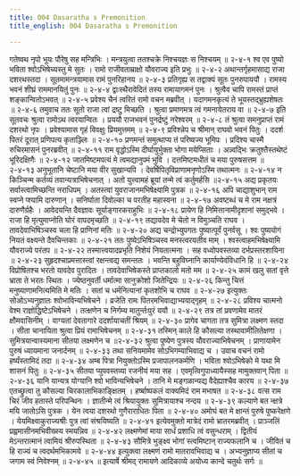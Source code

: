 ```yaml
---
title: 004 Dasaratha s Premonition
title_english: 004 Dasaratha s Premonition

---
```

<div class="audioEmbed"  caption="श्रीराम-हरिसीताराममूर्ति-घनपाठिभ्यां वचनम्" src="https://archive.org/download/Ramayana-recitation-Sriram-harisItArAmamUrti-Ghanapaati-v2/Kanda_2/Kanda_2_AYK-004-Ramaya_Dasharatha_Syopadeshaha.mp3"></div>
गतेष्वथ नृपो भूयः पौरेषु सह मन्त्रिभिः ।  
मन्त्रयुत्वा ततश्चक्रे निश्चयज्ञः स निश्चयम् ॥ २-४-१  
श्व एव पुष्यो भविता श्वोऽभिषेच्यस्तु मे सुतः ।  
रामो राजीवताम्राक्षो यौवराज्य इति प्रभुः ॥ २-४-२  
अथान्तर्गृहमासाद्य राजा दशरथस्तदा ।  
सूतमामन्त्रयामास रामं पुनरिहानय ॥ २-४-३  
प्रतिगृह्य स तद्वाक्यं सूतः पुनरुपाययौ ।  
रामस्य भवनं शीघ्रं राममानयितुं पुनः ॥ २-४-४  
द्वाःस्थैरावेदितं तस्य रामायागमनं पुनः ।  
श्रुत्वैव चापि रामस्तं प्राप्तं शङ्कान्वितोऽभवत् ॥ २-४-५  
प्रवेश्य चैनं त्वरितं रामो वचन मब्रवीत् ।  
यदागमनकृत्यं ते भूयस्तद्भ्रुह्यशेषतः ॥ २-४-६  
तमुवाच ततः सूतो राजा त्वां द्रष्टु मिच्छति ।  
श्रुत्वा प्रमाणमत्र त्वं गमनायेतराय वा ॥ २-४-७  
इति सूतवचः श्रुत्वा रामोऽथ त्वरयान्वितः ।  
प्रययौ राजभवनं पुनर्द्रष्टुं नरेश्वरम् ॥ २-४-८  
तं श्रुत्वा समनुप्राप्तं रामं दशरथो नृपः ।  
प्रवेश्यामास गृहं विवक्षुः प्रियमुत्तमम् ॥ २-४-९  
प्रविश्न्नेप च श्रीमान् राघवो भवनं पितुः ।  
ददर्श पितरं दूरात् प्रणिपत्य कृताञ्ज्लिः ॥ २-४-१०  
प्रणमन्तं समुत्थाप्य तं परिष्वज्य भूमिपः ।  
प्रदिश्य चास्मै रुचिरमासनं पुनरब्रवीत् ॥ २-४-११  
राम वृद्धोऽस्मि दीर्घायुर्भुक्ता भोगा मयेप्सिताः ।  
अन्न्वद्भिः क्रतुश्तैस्तथेष्टं भूरिदक्षिणैः ॥ २-४-१२  
जातमिष्टमपत्यं मे त्वमद्यानुपमं भुवि ।  
दत्तमिष्टमधीतं च मया पुरुषसत्तम ॥ २-४-१३  
अनुभूतानि चेष्टानि मया वीर सुखान्यपि ।  
देवर्षिपितृविप्राणामनृणोऽस्मि तथात्मनः ॥ २-४-१४  
न किञ्चिन्म कर्तव्यं तवान्यत्राभिषेचनात् ।  
अतो युत्त्वामहं ब्रूयां तन्मे त्वं कर्तुमर्हसि ॥२-४-१५  
अद्य प्रकृतयः सर्वास्त्वामिच्छन्ति नराधिपम् ।  
अतस्त्वां युवराजानमभिषेक्ष्यामि पुत्रक ॥ २-४-१६  
अपि चाद्याशुभान् राम स्वप्ने प्श्यामि दारुणान् ।  
सनिर्घाता दिवोल्का च परतीह महास्वना ॥ २-४-१७  
अवष्टब्धं च मे राम नक्षत्रं दारुणैर्ग्रहैः ।  
आवेदयन्ति दैवज्ञावः सूर्याङ्गारकराहुभिः ॥ २-४-१८  
प्रायेण हि निमित्तानामीदृशानां समुद्भवे ।  
राजा हि मृत्युमाप्नोति घोरं वापदमृच्छति ॥ २-४-१९  
तद्यावदेव मे चेतो न विमुञ्चति राघव ।  
तावदेवाभिषिञ्चस्व चला हि प्राणिनां मतिः ॥ २-४-२०  
अद्य चन्द्रोभ्युपगतः पुष्यात्पूर्वं पुनर्वसू ।  
श्वः पुष्ययोगं नियतं वक्ष्यन्ते दैवचिन्तकाः ॥ २-४-२१  
ततः पुष्येऽभिषिञ्चस्व मनस्त्वरयतीव माम् ।  
श्वस्त्वाहमभिषेक्ष्यामि यौवराज्ये परंतप ॥ २-४-२२  
तस्मात्त्वयादप्रभृति निशेयं नियतात्मना ।  
सह वध्वोपवस्तव्या दर्भप्रस्तरशायिना ॥ २-४-२३  
सुहृदश्चाप्रमत्तास्त्वां रक्षन्त्वद्य समन्ततः ।  
भवन्ति बहुविघ्नानि कार्याण्येवंविधानि हि ॥ २-४-२४  
विप्रोषितश्च भरतो यावदेव पुरादितः ।  
तावदेवाभिषेकस्ते प्राप्तकालो मतो मम ॥ २-४-२५  
कामं खलु सतां वृत्ते भ्राता ते भरतः स्थितः ।  
ज्येष्ठनुवर्ती धर्मात्मा सानुक्रोशो जितेन्द्रियः ॥ २-४-२६  
किन्तु चित्तं मनुष्याणामनित्यमिति मे मतिः ।  
सतां च धर्मनित्यानां कृतशोभि च राघव ॥ २-४-२७  
इत्युक्तः सोओऽभ्यनुज्ञातः श्वोभाविन्यभिषेचने ।  
व्रजेति रामः पितरमभिवाद्याभ्ययाद्गृहम् ॥ २-४-२८  
प्रविश्य चात्मनो वेश्म राज्ञोद्धिष्टेऽभिषेचने ।  
तत्क्षणेन च निर्गम्य मातुर्न्तःपुरं ययौ ॥ २-४-२९  
तत्र तां प्रवणामेव मातरं क्षौमवासिनीम् ।  
वाग्यतां देवतागारे ददर्शायाचतीं श्रियम् ॥ २-४-३०  
प्रागेव चागता तत्र सुमित्रा लक्ष्मण स्तदा ।  
सीता चानायिता श्रुत्वा प्रियं रामाभिषेचनम् ॥ २-४-३१  
तस्मिन् काले हि कौसल्या तस्थावामीलितेक्षणा ।  
सुमित्रयान्वास्यमाना सीतया लक्ष्मणेन च ॥२-४-३२  
श्रुत्वा पुष्येण पुत्रस्य यौवराज्याभिषेचनम् ।  
प्राणायामेन पुरुषं ध्यायमाना जनार्दनम् ॥ २-४-३३  
तथा सनियमामेव सोऽभिगम्याभिवाद्य च ।  
उवाच वचनं रामो हर्ष्यंस्तामिदं तदा ॥ २-४-३४  
अम्ब पित्रा नियुक्तोऽस्मि प्रजापालनकर्मणि ।  
भविता श्वोऽभिषेको मे यथा मि शासनं पितुः ॥ २-४-३५  
सीतया प्युपवस्तव्या रजनीयं मया सह ।  
एवमृत्विगुपाध्यायैस्सह मामुक्तवान् पिता ॥ २-४-३६  
यानि यान्यत्र योग्यानि श्वो भाविन्यभिषेचने ।  
तानि मे मङ्गळान्यद्य वैदेह्याश्चैव कारय ॥ २-४-३७  
एतच्छ्रुत्वा तु कौसल्या चिरकालाभिकाङ्क्षितम् ।  
हर्ष्बाष्पकलं वाक्यमिदं राम मभाषत ॥ २-४-३८  
वत्स राम चिरं जीव हतास्ते परिपन्थिनः ।  
ज्ञातीन्मे त्वं श्रियायुक्तः सुमित्रायाश्च नन्दय ॥ २-४-३९  
कल्याणे बत न्क्षत्रे मयि जातोऽसि पुत्रक ।  
येन त्वया दशरथो गुणैराराधितः पिता ॥ २-४-४०  
अमोघं बत मे क्षान्तं पुरुषे पुष्करेक्षणे ।  
येयमिक्ष्वाकुराज्यश्रीः पुत्र त्वां संश्रयिष्यति ॥ २-४-४१  
इत्येवमुक्तो मात्रेदं रामो भ्रातरमब्रवीत् ।  
प्राञ्जलिं प्रह्वमासीनमभिवीख्स्य स्मयन्निव ॥ २-४-४२  
लक्ष्मणेमां माया सार्धं प्रशाधि त्वं वसुन्धराम् ।  
द्वितीयं मेऽन्तरात्मानं त्वामियं श्रीरुपस्थिता ॥ २-४-४३  
सौमित्रे भुङ्क्ष्व भोगां स्त्वमिष्टान् राज्यफलानि च ।  
जीवितं च हि राज्यं च त्वदर्थमभिकामये ॥ २-४-४४  
इत्युक्त्वा लक्ष्मणं रामो मातरावभिवाद्य च ।  
अभ्यनुज्ञाप्य सीतां च जगाम स्वं निवेश्नम् ॥ २-४-४५  
॥ इत्यार्षे श्रीमद् रामायणे आदिकाव्ये अयोध्य कान्दे चतुर्थः सर्गः ॥